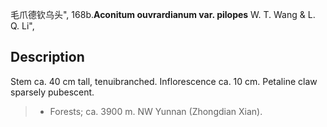 毛爪德钦乌头",
168b.**Aconitum ouvrardianum var. pilopes** W. T. Wang & L. Q. Li",

## Description
Stem ca. 40 cm tall, tenuibranched. Inflorescence ca. 10 cm. Petaline claw sparsely pubescent.

> * Forests; ca. 3900 m. NW Yunnan (Zhongdian Xian).
